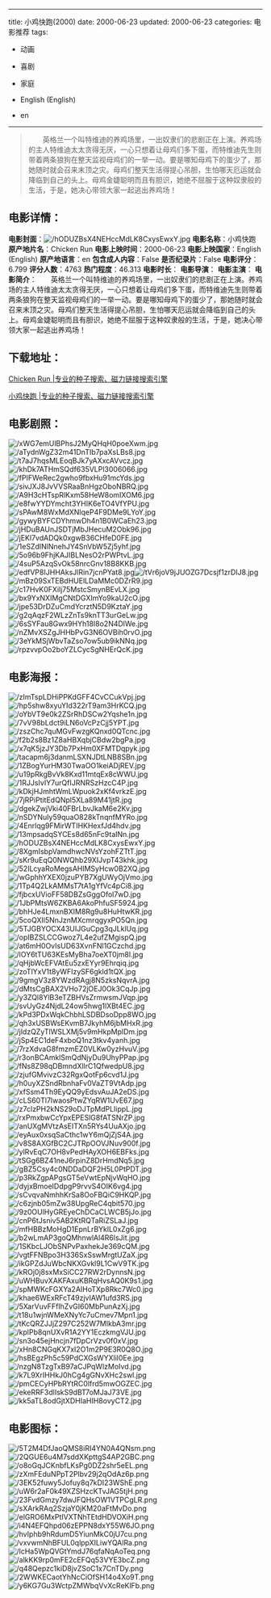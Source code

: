 
---
title: 小鸡快跑(2000)
date: 2000-06-23
updated: 2000-06-23
categories: 电影推荐
tags:
- 动画
- 喜剧
- 家庭

- English (English)
- en
---


> 　　英格兰一个叫特维迪的养鸡场里，一出奴隶们的悲剧正在上演。养鸡场的主人特维迪太太贪得无厌，一心只想着让母鸡们多下蛋，而特维迪先生则带着两条狼狗在整天监视母鸡们的一举一动。要是哪知母鸡下的蛋少了，那她随时就会召来末顶之灾。母鸡们整天生活得提心吊胆，生怕哪天厄运就会降临到自己的头上。母鸡金婕聪明而且有胆识，她绝不屈服于这种奴隶般的生活，于是，她决心带领大家一起逃出养鸡场！

## **电影详情**：

**电影封面**：<img src="https://image.tmdb.org/t/p/w200/hODUZBsX4NEHccMdLK8CxysEwxY.jpg" alt="/hODUZBsX4NEHccMdLK8CxysEwxY.jpg" title="/hODUZBsX4NEHccMdLK8CxysEwxY.jpg">
**电影名称**：小鸡快跑
**原产地片名**：Chicken Run
**电影上映时间**：2000-06-23
**电影上映国家**：English (English)
**原产地语言**：en
**包含成人内容**：False
**是否纪录片**：False
**电影评分**：6.799
**评分人数**：4763
**热门程度**：46.313
**电影时长**：
**电影导演**：
**电影主演**：
**电影简介**：　　英格兰一个叫特维迪的养鸡场里，一出奴隶们的悲剧正在上演。养鸡场的主人特维迪太太贪得无厌，一心只想着让母鸡们多下蛋，而特维迪先生则带着两条狼狗在整天监视母鸡们的一举一动。要是哪知母鸡下的蛋少了，那她随时就会召来末顶之灾。母鸡们整天生活得提心吊胆，生怕哪天厄运就会降临到自己的头上。母鸡金婕聪明而且有胆识，她绝不屈服于这种奴隶般的生活，于是，她决心带领大家一起逃出养鸡场！

## **下载地址**：
[Chicken Run |专业的种子搜索、磁力链接搜索引擎](https://movie.amd794.com:2083/?search=Chicken%20Run&ordering=&mode=match_phrase&page_size=10&page=1)

[小鸡快跑 |专业的种子搜索、磁力链接搜索引擎](https://movie.amd794.com:2083/?search=%E5%B0%8F%E9%B8%A1%E5%BF%AB%E8%B7%91&ordering=&mode=match_phrase&page_size=10&page=1)
 

## **电影剧照**：
<img src="https://image.tmdb.org/t/p/original/xWG7emUlBPhsJ2MyQHqH0poeXwm.jpg" alt="/xWG7emUlBPhsJ2MyQHqH0poeXwm.jpg" title="/xWG7emUlBPhsJ2MyQHqH0poeXwm.jpg"><img src="https://image.tmdb.org/t/p/original/aTydnWgZ32m41DnTIb7paXsLBs8.jpg" alt="/aTydnWgZ32m41DnTIb7paXsLBs8.jpg" title="/aTydnWgZ32m41DnTIb7paXsLBs8.jpg"><img src="https://image.tmdb.org/t/p/original/t7aJ7hqsMLEoqBJk7yAXxcAVvcz.jpg" alt="/t7aJ7hqsMLEoqBJk7yAXxcAVvcz.jpg" title="/t7aJ7hqsMLEoqBJk7yAXxcAVvcz.jpg"><img src="https://image.tmdb.org/t/p/original/khDk7ATHmSQdf635VLPl3006066.jpg" alt="/khDk7ATHmSQdf635VLPl3006066.jpg" title="/khDk7ATHmSQdf635VLPl3006066.jpg"><img src="https://image.tmdb.org/t/p/original/fPIFWeRec2gwho9fbxHu91mcYds.jpg" alt="/fPIFWeRec2gwho9fbxHu91mcYds.jpg" title="/fPIFWeRec2gwho9fbxHu91mcYds.jpg"><img src="https://image.tmdb.org/t/p/original/sivJXJ8JvVVSRaaBnHgzOboNBRQ.jpg" alt="/sivJXJ8JvVVSRaaBnHgzOboNBRQ.jpg" title="/sivJXJ8JvVVSRaaBnHgzOboNBRQ.jpg"><img src="https://image.tmdb.org/t/p/original/A9H3cHTspRlKxm58HeW8omIXOM6.jpg" alt="/A9H3cHTspRlKxm58HeW8omIXOM6.jpg" title="/A9H3cHTspRlKxm58HeW8omIXOM6.jpg"><img src="https://image.tmdb.org/t/p/original/e8fwYYDYmcht3YHIK6eTO4VfYPU.jpg" alt="/e8fwYYDYmcht3YHIK6eTO4VfYPU.jpg" title="/e8fwYYDYmcht3YHIK6eTO4VfYPU.jpg"><img src="https://image.tmdb.org/t/p/original/sPAwM8WxMdXNlqeP4F9DMe9LYoY.jpg" alt="/sPAwM8WxMdXNlqeP4F9DMe9LYoY.jpg" title="/sPAwM8WxMdXNlqeP4F9DMe9LYoY.jpg"><img src="https://image.tmdb.org/t/p/original/gywyBYFCDYhmwDh4n1B0WCaEh23.jpg" alt="/gywyBYFCDYhmwDh4n1B0WCaEh23.jpg" title="/gywyBYFCDYhmwDh4n1B0WCaEh23.jpg"><img src="https://image.tmdb.org/t/p/original/jHDuBAUnJSDTjMbJHecuM2Obk96.jpg" alt="/jHDuBAUnJSDTjMbJHecuM2Obk96.jpg" title="/jHDuBAUnJSDTjMbJHecuM2Obk96.jpg"><img src="https://image.tmdb.org/t/p/original/jEKl7vdADQk0xgwB36CHfeD0FE.jpg" alt="/jEKl7vdADQk0xgwB36CHfeD0FE.jpg" title="/jEKl7vdADQk0xgwB36CHfeD0FE.jpg"><img src="https://image.tmdb.org/t/p/original/1eSZdINlNnehJY4SnVbW5Zj5yhf.jpg" alt="/1eSZdINlNnehJY4SnVbW5Zj5yhf.jpg" title="/1eSZdINlNnehJY4SnVbW5Zj5yhf.jpg"><img src="https://image.tmdb.org/t/p/original/5o96b9FhjKAJIBLNesO2rPWPtvL.jpg" alt="/5o96b9FhjKAJIBLNesO2rPWPtvL.jpg" title="/5o96b9FhjKAJIBLNesO2rPWPtvL.jpg"><img src="https://image.tmdb.org/t/p/original/4suP5AzqSvOk58nrcGnv18B8KKB.jpg" alt="/4suP5AzqSvOk58nrcGnv18B8KKB.jpg" title="/4suP5AzqSvOk58nrcGnv18B8KKB.jpg"><img src="https://image.tmdb.org/t/p/original/edfVP8IJHHAksJlRin7jcnPYat8.jpg" alt="/edfVP8IJHHAksJlRin7jcnPYat8.jpg" title="/edfVP8IJHHAksJlRin7jcnPYat8.jpg"><img src="https://image.tmdb.org/t/p/original/tVr6joV9jJUOZG7Dcsjf1zrDIJ8.jpg" alt="/tVr6joV9jJUOZG7Dcsjf1zrDIJ8.jpg" title="/tVr6joV9jJUOZG7Dcsjf1zrDIJ8.jpg"><img src="https://image.tmdb.org/t/p/original/mBz09SxTEBdHUElLDaMMc0DZrR9.jpg" alt="/mBz09SxTEBdHUElLDaMMc0DZrR9.jpg" title="/mBz09SxTEBdHUElLDaMMc0DZrR9.jpg"><img src="https://image.tmdb.org/t/p/original/c17HvK0FXilj75MstcSmynBEvLX.jpg" alt="/c17HvK0FXilj75MstcSmynBEvLX.jpg" title="/c17HvK0FXilj75MstcSmynBEvLX.jpg"><img src="https://image.tmdb.org/t/p/original/bx9YxNXIMgCNtDGXImYo9kaU2cO.jpg" alt="/bx9YxNXIMgCNtDGXImYo9kaU2cO.jpg" title="/bx9YxNXIMgCNtDGXImYo9kaU2cO.jpg"><img src="https://image.tmdb.org/t/p/original/jpe53DrDZuCmdYcrztN5D9KztaY.jpg" alt="/jpe53DrDZuCmdYcrztN5D9KztaY.jpg" title="/jpe53DrDZuCmdYcrztN5D9KztaY.jpg"><img src="https://image.tmdb.org/t/p/original/g2qAqzF2WLzZnTs9knTT3urGeLw.jpg" alt="/g2qAqzF2WLzZnTs9knTT3urGeLw.jpg" title="/g2qAqzF2WLzZnTs9knTT3urGeLw.jpg"><img src="https://image.tmdb.org/t/p/original/6sSYFau8Gwx9HYh18I8o2N4DlWe.jpg" alt="/6sSYFau8Gwx9HYh18I8o2N4DlWe.jpg" title="/6sSYFau8Gwx9HYh18I8o2N4DlWe.jpg"><img src="https://image.tmdb.org/t/p/original/nZMvXSZgJHHbPvG3N6OVBih0rvO.jpg" alt="/nZMvXSZgJHHbPvG3N6OVBih0rvO.jpg" title="/nZMvXSZgJHHbPvG3N6OVBih0rvO.jpg"><img src="https://image.tmdb.org/t/p/original/3eYkMSjWbvTaZso7ow5ub9ikNNq.jpg" alt="/3eYkMSjWbvTaZso7ow5ub9ikNNq.jpg" title="/3eYkMSjWbvTaZso7ow5ub9ikNNq.jpg"><img src="https://image.tmdb.org/t/p/original/rpzvvpOo2boYZLCycSgNHErQcK.jpg" alt="/rpzvvpOo2boYZLCycSgNHErQcK.jpg" title="/rpzvvpOo2boYZLCycSgNHErQcK.jpg">

## **电影海报**：
<img src="https://image.tmdb.org/t/p/original/zImTspLDHiPPKdGFF4CvCCukVpj.jpg" alt="/zImTspLDHiPPKdGFF4CvCCukVpj.jpg" title="/zImTspLDHiPPKdGFF4CvCCukVpj.jpg"><img src="https://image.tmdb.org/t/p/original/hp5shw8xyuYId322rT9am3HrKCQ.jpg" alt="/hp5shw8xyuYId322rT9am3HrKCQ.jpg" title="/hp5shw8xyuYId322rT9am3HrKCQ.jpg"><img src="https://image.tmdb.org/t/p/original/oYbVT9e0k2ZSrRhDSCw2Yqshe1n.jpg" alt="/oYbVT9e0k2ZSrRhDSCw2Yqshe1n.jpg" title="/oYbVT9e0k2ZSrRhDSCw2Yqshe1n.jpg"><img src="https://image.tmdb.org/t/p/original/7vV98bLdct9iLN6oVcPzCjj5YPT.jpg" alt="/7vV98bLdct9iLN6oVcPzCjj5YPT.jpg" title="/7vV98bLdct9iLN6oVcPzCjj5YPT.jpg"><img src="https://image.tmdb.org/t/p/original/zszChc7quMGvFwzgKQnxd0QTcnc.jpg" alt="/zszChc7quMGvFwzgKQnxd0QTcnc.jpg" title="/zszChc7quMGvFwzgKQnxd0QTcnc.jpg"><img src="https://image.tmdb.org/t/p/original/f2b2s8Bz1Z8aHBXqbjCBdw2bgPa.jpg" alt="/f2b2s8Bz1Z8aHBXqbjCBdw2bgPa.jpg" title="/f2b2s8Bz1Z8aHBXqbjCBdw2bgPa.jpg"><img src="https://image.tmdb.org/t/p/original/x7qK5jzJY3Db7PxHm0XFMTDqpyk.jpg" alt="/x7qK5jzJY3Db7PxHm0XFMTDqpyk.jpg" title="/x7qK5jzJY3Db7PxHm0XFMTDqpyk.jpg"><img src="https://image.tmdb.org/t/p/original/tacapm6j3danmLSXNJDtLNB8SBn.jpg" alt="/tacapm6j3danmLSXNJDtLNB8SBn.jpg" title="/tacapm6j3danmLSXNJDtLNB8SBn.jpg"><img src="https://image.tmdb.org/t/p/original/1ZBogYurHM30TwaOO1keiADjREV.jpg" alt="/1ZBogYurHM30TwaOO1keiADjREV.jpg" title="/1ZBogYurHM30TwaOO1keiADjREV.jpg"><img src="https://image.tmdb.org/t/p/original/u19pRkgBvVk8Kxd11mtqEx8cWWU.jpg" alt="/u19pRkgBvVk8Kxd11mtqEx8cWWU.jpg" title="/u19pRkgBvVk8Kxd11mtqEx8cWWU.jpg"><img src="https://image.tmdb.org/t/p/original/1RJJsIvIY7urQfIJRNRSzHzcC4P.jpg" alt="/1RJJsIvIY7urQfIJRNRSzHzcC4P.jpg" title="/1RJJsIvIY7urQfIJRNRSzHzcC4P.jpg"><img src="https://image.tmdb.org/t/p/original/kDkjHJmhtWmLWpuok2xKf4vrkzE.jpg" alt="/kDkjHJmhtWmLWpuok2xKf4vrkzE.jpg" title="/kDkjHJmhtWmLWpuok2xKf4vrkzE.jpg"><img src="https://image.tmdb.org/t/p/original/7jRPiPtitEdQNpl5XLa89M41jtR.jpg" alt="/7jRPiPtitEdQNpl5XLa89M41jtR.jpg" title="/7jRPiPtitEdQNpl5XLa89M41jtR.jpg"><img src="https://image.tmdb.org/t/p/original/dgekZwjVki40FBrLbvJkaM6e2Kv.jpg" alt="/dgekZwjVki40FBrLbvJkaM6e2Kv.jpg" title="/dgekZwjVki40FBrLbvJkaM6e2Kv.jpg"><img src="https://image.tmdb.org/t/p/original/nSDYNuIy59quaO828kTnqnfMYRo.jpg" alt="/nSDYNuIy59quaO828kTnqnfMYRo.jpg" title="/nSDYNuIy59quaO828kTnqnfMYRo.jpg"><img src="https://image.tmdb.org/t/p/original/4Enrlqg9FMirWTIHKHexfJd4hdv.jpg" alt="/4Enrlqg9FMirWTIHKHexfJd4hdv.jpg" title="/4Enrlqg9FMirWTIHKHexfJd4hdv.jpg"><img src="https://image.tmdb.org/t/p/original/13mpsadqSYCEs8d65nFc9taINn.jpg" alt="/13mpsadqSYCEs8d65nFc9taINn.jpg" title="/13mpsadqSYCEs8d65nFc9taINn.jpg"><img src="https://image.tmdb.org/t/p/original/hODUZBsX4NEHccMdLK8CxysEwxY.jpg" alt="/hODUZBsX4NEHccMdLK8CxysEwxY.jpg" title="/hODUZBsX4NEHccMdLK8CxysEwxY.jpg"><img src="https://image.tmdb.org/t/p/original/8XgmIsbpVamdhwcNVsYzohFZTtT.jpg" alt="/8XgmIsbpVamdhwcNVsYzohFZTtT.jpg" title="/8XgmIsbpVamdhwcNVsYzohFZTtT.jpg"><img src="https://image.tmdb.org/t/p/original/sKr9uEqQ0NWQhb29XIJvpT43khk.jpg" alt="/sKr9uEqQ0NWQhb29XIJvpT43khk.jpg" title="/sKr9uEqQ0NWQhb29XIJvpT43khk.jpg"><img src="https://image.tmdb.org/t/p/original/52ILcyaRoMegsAHlMSyHcw0B2XQ.jpg" alt="/52ILcyaRoMegsAHlMSyHcw0B2XQ.jpg" title="/52ILcyaRoMegsAHlMSyHcw0B2XQ.jpg"><img src="https://image.tmdb.org/t/p/original/wGphhYXEX0jzuPYB7XgUWyOjVmo.jpg" alt="/wGphhYXEX0jzuPYB7XgUWyOjVmo.jpg" title="/wGphhYXEX0jzuPYB7XgUWyOjVmo.jpg"><img src="https://image.tmdb.org/t/p/original/1Tp4Q2LkAMMsT7tA1gYfVc4pCi8.jpg" alt="/1Tp4Q2LkAMMsT7tA1gYfVc4pCi8.jpg" title="/1Tp4Q2LkAMMsT7tA1gYfVc4pCi8.jpg"><img src="https://image.tmdb.org/t/p/original/fjbcxUVioFF58DBZsGggOfol7wD.jpg" alt="/fjbcxUVioFF58DBZsGggOfol7wD.jpg" title="/fjbcxUVioFF58DBZsGggOfol7wD.jpg"><img src="https://image.tmdb.org/t/p/original/1JbPMtsW6ZKBA6AkoPhfuSF5924.jpg" alt="/1JbPMtsW6ZKBA6AkoPhfuSF5924.jpg" title="/1JbPMtsW6ZKBA6AkoPhfuSF5924.jpg"><img src="https://image.tmdb.org/t/p/original/bhHJe4LmxnBXIM8Rg9u8HuHtwKR.jpg" alt="/bhHJe4LmxnBXIM8Rg9u8HuHtwKR.jpg" title="/bhHJe4LmxnBXIM8Rg9u8HuHtwKR.jpg"><img src="https://image.tmdb.org/t/p/original/5coQXIl5NnJznMXcmrqgyxPO5Qn.jpg" alt="/5coQXIl5NnJznMXcmrqgyxPO5Qn.jpg" title="/5coQXIl5NnJznMXcmrqgyxPO5Qn.jpg"><img src="https://image.tmdb.org/t/p/original/5TJGBYOCX43UIJGuCpg3qJLklUq.jpg" alt="/5TJGBYOCX43UIJGuCpg3qJLklUq.jpg" title="/5TJGBYOCX43UIJGuCpg3qJLklUq.jpg"><img src="https://image.tmdb.org/t/p/original/opIBZSLCCGwoz7L4e2ufZMgispQ.jpg" alt="/opIBZSLCCGwoz7L4e2ufZMgispQ.jpg" title="/opIBZSLCCGwoz7L4e2ufZMgispQ.jpg"><img src="https://image.tmdb.org/t/p/original/at6mH0OvIsUD63XvnFNl1GCzchd.jpg" alt="/at6mH0OvIsUD63XvnFNl1GCzchd.jpg" title="/at6mH0OvIsUD63XvnFNl1GCzchd.jpg"><img src="https://image.tmdb.org/t/p/original/lOY6tTU63KEsMyBha7oeXT0jm8l.jpg" alt="/lOY6tTU63KEsMyBha7oeXT0jm8l.jpg" title="/lOY6tTU63KEsMyBha7oeXT0jm8l.jpg"><img src="https://image.tmdb.org/t/p/original/qHjbWcEFVAtEu5zxEYyr9Ehrqiq.jpg" alt="/qHjbWcEFVAtEu5zxEYyr9Ehrqiq.jpg" title="/qHjbWcEFVAtEu5zxEYyr9Ehrqiq.jpg"><img src="https://image.tmdb.org/t/p/original/zoTlYxV1t8yWFIzySF6gkld1tQX.jpg" alt="/zoTlYxV1t8yWFIzySF6gkld1tQX.jpg" title="/zoTlYxV1t8yWFIzySF6gkld1tQX.jpg"><img src="https://image.tmdb.org/t/p/original/9gmgV3z8YWzdRAgj8N5zksNqvrA.jpg" alt="/9gmgV3z8YWzdRAgj8N5zksNqvrA.jpg" title="/9gmgV3z8YWzdRAgj8N5zksNqvrA.jpg"><img src="https://image.tmdb.org/t/p/original/dMtsCgBAX2VHo72jOEJ0Ok3CqJp.jpg" alt="/dMtsCgBAX2VHo72jOEJ0Ok3CqJp.jpg" title="/dMtsCgBAX2VHo72jOEJ0Ok3CqJp.jpg"><img src="https://image.tmdb.org/t/p/original/y3ZQl8YlB3eTZBHVsZrmwsmJVqp.jpg" alt="/y3ZQl8YlB3eTZBHVsZrmwsmJVqp.jpg" title="/y3ZQl8YlB3eTZBHVsZrmwsmJVqp.jpg"><img src="https://image.tmdb.org/t/p/original/svUyGz4NjdL24ow5hwg1lXBt4EC.jpg" alt="/svUyGz4NjdL24ow5hwg1lXBt4EC.jpg" title="/svUyGz4NjdL24ow5hwg1lXBt4EC.jpg"><img src="https://image.tmdb.org/t/p/original/kPd3PDxWqkChbhLSDBDsoDpp8WO.jpg" alt="/kPd3PDxWqkChbhLSDBDsoDpp8WO.jpg" title="/kPd3PDxWqkChbhLSDBDsoDpp8WO.jpg"><img src="https://image.tmdb.org/t/p/original/qh3xUSBWsEKvmB7JkyhM6jbMHxR.jpg" alt="/qh3xUSBWsEKvmB7JkyhM6jbMHxR.jpg" title="/qh3xUSBWsEKvmB7JkyhM6jbMHxR.jpg"><img src="https://image.tmdb.org/t/p/original/jldzQZyTlWSLXMj5v9mHkpMplDm.jpg" alt="/jldzQZyTlWSLXMj5v9mHkpMplDm.jpg" title="/jldzQZyTlWSLXMj5v9mHkpMplDm.jpg"><img src="https://image.tmdb.org/t/p/original/jSp4EC1deF4xboQ1nz3tkv4yanh.jpg" alt="/jSp4EC1deF4xboQ1nz3tkv4yanh.jpg" title="/jSp4EC1deF4xboQ1nz3tkv4yanh.jpg"><img src="https://image.tmdb.org/t/p/original/7rzXdvaG8fmzmEZ0VLKw0yzHvuV.jpg" alt="/7rzXdvaG8fmzmEZ0VLKw0yzHvuV.jpg" title="/7rzXdvaG8fmzmEZ0VLKw0yzHvuV.jpg"><img src="https://image.tmdb.org/t/p/original/r3onBCAmklSmQdNjyDu9UhyPPap.jpg" alt="/r3onBCAmklSmQdNjyDu9UhyPPap.jpg" title="/r3onBCAmklSmQdNjyDu9UhyPPap.jpg"><img src="https://image.tmdb.org/t/p/original/fNs8Z98qDBmndXllrC1QfwedpU8.jpg" alt="/fNs8Z98qDBmndXllrC1QfwedpU8.jpg" title="/fNs8Z98qDBmndXllrC1QfwedpU8.jpg"><img src="https://image.tmdb.org/t/p/original/zjufGMvivzC32RgxQotFp6cvd1J.jpg" alt="/zjufGMvivzC32RgxQotFp6cvd1J.jpg" title="/zjufGMvivzC32RgxQotFp6cvd1J.jpg"><img src="https://image.tmdb.org/t/p/original/h0uyXZSndRbnhaFv0VaZT9VtAdp.jpg" alt="/h0uyXZSndRbnhaFv0VaZT9VtAdp.jpg" title="/h0uyXZSndRbnhaFv0VaZT9VtAdp.jpg"><img src="https://image.tmdb.org/t/p/original/xfSsm4Th9EyQQ9yEdsvAuJA2eDS.jpg" alt="/xfSsm4Th9EyQQ9yEdsvAuJA2eDS.jpg" title="/xfSsm4Th9EyQQ9yEdsvAuJA2eDS.jpg"><img src="https://image.tmdb.org/t/p/original/cLS60Tl7lwaosPtwZYqRW1UvE67.jpg" alt="/cLS60Tl7lwaosPtwZYqRW1UvE67.jpg" title="/cLS60Tl7lwaosPtwZYqRW1UvE67.jpg"><img src="https://image.tmdb.org/t/p/original/z7clzPH2kNS29oDJTpMdPLIippL.jpg" alt="/z7clzPH2kNS29oDJTpMdPLIippL.jpg" title="/z7clzPH2kNS29oDJTpMdPLIippL.jpg"><img src="https://image.tmdb.org/t/p/original/rxPmxbwCcYpxEPESlG8fATSNrZP.jpg" alt="/rxPmxbwCcYpxEPESlG8fATSNrZP.jpg" title="/rxPmxbwCcYpxEPESlG8fATSNrZP.jpg"><img src="https://image.tmdb.org/t/p/original/anUXgMVtzAsEITXn5RYs4UuAXjo.jpg" alt="/anUXgMVtzAsEITXn5RYs4UuAXjo.jpg" title="/anUXgMVtzAsEITXn5RYs4UuAXjo.jpg"><img src="https://image.tmdb.org/t/p/original/eyAux0xsqSaCthc1wY6mQjZjS4A.jpg" alt="/eyAux0xsqSaCthc1wY6mQjZjS4A.jpg" title="/eyAux0xsqSaCthc1wY6mQjZjS4A.jpg"><img src="https://image.tmdb.org/t/p/original/v8S8AXGfBC2CJTRpOOVJNuv900f.jpg" alt="/v8S8AXGfBC2CJTRpOOVJNuv900f.jpg" title="/v8S8AXGfBC2CJTRpOOVJNuv900f.jpg"><img src="https://image.tmdb.org/t/p/original/ylRvEqC7OH8vPedHAyXOH6EBFks.jpg" alt="/ylRvEqC7OH8vPedHAyXOH6EBFks.jpg" title="/ylRvEqC7OH8vPedHAyXOH6EBFks.jpg"><img src="https://image.tmdb.org/t/p/original/tSGg6BZ41neJ6rpinZ8DrHmdNq5.jpg" alt="/tSGg6BZ41neJ6rpinZ8DrHmdNq5.jpg" title="/tSGg6BZ41neJ6rpinZ8DrHmdNq5.jpg"><img src="https://image.tmdb.org/t/p/original/gBZ5Csy4c0NDDaDQF2H5L0PtPDT.jpg" alt="/gBZ5Csy4c0NDDaDQF2H5L0PtPDT.jpg" title="/gBZ5Csy4c0NDDaDQF2H5L0PtPDT.jpg"><img src="https://image.tmdb.org/t/p/original/p3RkZgpAPgsGT5eVwtEpNjvWqHO.jpg" alt="/p3RkZgpAPgsGT5eVwtEpNjvWqHO.jpg" title="/p3RkZgpAPgsGT5eVwtEpNjvWqHO.jpg"><img src="https://image.tmdb.org/t/p/original/dyjxBmoeIDdpgP9rvvS4OIK6vg4.jpg" alt="/dyjxBmoeIDdpgP9rvvS4OIK6vg4.jpg" title="/dyjxBmoeIDdpgP9rvvS4OIK6vg4.jpg"><img src="https://image.tmdb.org/t/p/original/sCvqvaNmhhKrSa8OoFBQiC9HKQP.jpg" alt="/sCvqvaNmhhKrSa8OoFBQiC9HKQP.jpg" title="/sCvqvaNmhhKrSa8OoFBQiC9HKQP.jpg"><img src="https://image.tmdb.org/t/p/original/c6zjnb05mZw38UpgReC4qbit570.jpg" alt="/c6zjnb05mZw38UpgReC4qbit570.jpg" title="/c6zjnb05mZw38UpgReC4qbit570.jpg"><img src="https://image.tmdb.org/t/p/original/9z0OUlHyGREyeChDCaCLWCB5jJo.jpg" alt="/9z0OUlHyGREyeChDCaCLWCB5jJo.jpg" title="/9z0OUlHyGREyeChDCaCLWCB5jJo.jpg"><img src="https://image.tmdb.org/t/p/original/cnP6tJsniv5AB2KtRQTaRiZSLaJ.jpg" alt="/cnP6tJsniv5AB2KtRQTaRiZSLaJ.jpg" title="/cnP6tJsniv5AB2KtRQTaRiZSLaJ.jpg"><img src="https://image.tmdb.org/t/p/original/mfHBBzMoHgD1EpnLrBYklL0xZg6.jpg" alt="/mfHBBzMoHgD1EpnLrBYklL0xZg6.jpg" title="/mfHBBzMoHgD1EpnLrBYklL0xZg6.jpg"><img src="https://image.tmdb.org/t/p/original/b2wLmAP3goQMhnwlAl4R6lsJit.jpg" alt="/b2wLmAP3goQMhnwlAl4R6lsJit.jpg" title="/b2wLmAP3goQMhnwlAl4R6lsJit.jpg"><img src="https://image.tmdb.org/t/p/original/1SKbcLJObSNPvPaxhekJe369cQM.jpg" alt="/1SKbcLJObSNPvPaxhekJe369cQM.jpg" title="/1SKbcLJObSNPvPaxhekJe369cQM.jpg"><img src="https://image.tmdb.org/t/p/original/vgtFFNBpo3H336SxSswMrgtUZaX.jpg" alt="/vgtFFNBpo3H336SxSswMrgtUZaX.jpg" title="/vgtFFNBpo3H336SxSswMrgtUZaX.jpg"><img src="https://image.tmdb.org/t/p/original/ikGPZdJuWbcNKXGvkl9L1CwV9TK.jpg" alt="/ikGPZdJuWbcNKXGvkl9L1CwV9TK.jpg" title="/ikGPZdJuWbcNKXGvkl9L1CwV9TK.jpg"><img src="https://image.tmdb.org/t/p/original/kROj0j8sxMxSiCC27RW2rDynnsN.jpg" alt="/kROj0j8sxMxSiCC27RW2rDynnsN.jpg" title="/kROj0j8sxMxSiCC27RW2rDynnsN.jpg"><img src="https://image.tmdb.org/t/p/original/uWHBuvXAKFAxuKBRqHvsAQ0K9s1.jpg" alt="/uWHBuvXAKFAxuKBRqHvsAQ0K9s1.jpg" title="/uWHBuvXAKFAxuKBRqHvsAQ0K9s1.jpg"><img src="https://image.tmdb.org/t/p/original/spMWKcFGXYa2AIHoTXp8Rkc7Wc0.jpg" alt="/spMWKcFGXYa2AIHoTXp8Rkc7Wc0.jpg" title="/spMWKcFGXYa2AIHoTXp8Rkc7Wc0.jpg"><img src="https://image.tmdb.org/t/p/original/khae6WExRFcT49zjvIAW1ufd3RS.jpg" alt="/khae6WExRFcT49zjvIAW1ufd3RS.jpg" title="/khae6WExRFcT49zjvIAW1ufd3RS.jpg"><img src="https://image.tmdb.org/t/p/original/5XarVuvFFfIhZvGI60MbPunAzXj.jpg" alt="/5XarVuvFFfIhZvGI60MbPunAzXj.jpg" title="/5XarVuvFFfIhZvGI60MbPunAzXj.jpg"><img src="https://image.tmdb.org/t/p/original/t18u1wjnWMeXNyYc7uCmev7Mpn1.jpg" alt="/t18u1wjnWMeXNyYc7uCmev7Mpn1.jpg" title="/t18u1wjnWMeXNyYc7uCmev7Mpn1.jpg"><img src="https://image.tmdb.org/t/p/original/tKcQRZJJjZ297C252W7MIkbA3mr.jpg" alt="/tKcQRZJJjZ297C252W7MIkbA3mr.jpg" title="/tKcQRZJJjZ297C252W7MIkbA3mr.jpg"><img src="https://image.tmdb.org/t/p/original/kplPb8qnUXvR1A2YY1EczkmgVJU.jpg" alt="/kplPb8qnUXvR1A2YY1EczkmgVJU.jpg" title="/kplPb8qnUXvR1A2YY1EczkmgVJU.jpg"><img src="https://image.tmdb.org/t/p/original/sn3o45ejHncjn7fDpCrVzv0f0xV.jpg" alt="/sn3o45ejHncjn7fDpCrVzv0f0xV.jpg" title="/sn3o45ejHncjn7fDpCrVzv0f0xV.jpg"><img src="https://image.tmdb.org/t/p/original/xHn8CNGqKX7xI2O1m2P9E3R0Q8O.jpg" alt="/xHn8CNGqKX7xI2O1m2P9E3R0Q8O.jpg" title="/xHn8CNGqKX7xI2O1m2P9E3R0Q8O.jpg"><img src="https://image.tmdb.org/t/p/original/hsBEgzPh5c59PdCXGsWYXlil0Ee.jpg" alt="/hsBEgzPh5c59PdCXGsWYXlil0Ee.jpg" title="/hsBEgzPh5c59PdCXGsWYXlil0Ee.jpg"><img src="https://image.tmdb.org/t/p/original/nzgN8TzgTxB97aCJPqWlzMoIvd.jpg" alt="/nzgN8TzgTxB97aCJPqWlzMoIvd.jpg" title="/nzgN8TzgTxB97aCJPqWlzMoIvd.jpg"><img src="https://image.tmdb.org/t/p/original/k7L9XrIHHkJ0hCg4gGNvXHc2swl.jpg" alt="/k7L9XrIHHkJ0hCg4gGNvXHc2swl.jpg" title="/k7L9XrIHHkJ0hCg4gGNvXHc2swl.jpg"><img src="https://image.tmdb.org/t/p/original/pmCECyHPbRYtRC0lfrd5mwOGZEC.jpg" alt="/pmCECyHPbRYtRC0lfrd5mwOGZEC.jpg" title="/pmCECyHPbRYtRC0lfrd5mwOGZEC.jpg"><img src="https://image.tmdb.org/t/p/original/ekeRRF3dlIskS9dBT7oMJaJ73VE.jpg" alt="/ekeRRF3dlIskS9dBT7oMJaJ73VE.jpg" title="/ekeRRF3dlIskS9dBT7oMJaJ73VE.jpg"><img src="https://image.tmdb.org/t/p/original/kk5aTL8odGjtXDHIaHIH8ovyCT2.jpg" alt="/kk5aTL8odGjtXDHIaHIH8ovyCT2.jpg" title="/kk5aTL8odGjtXDHIaHIH8ovyCT2.jpg">

## **电影图标**：
<img src="https://image.tmdb.org/t/p/original/5T2M4DfJaoQMS8iRI4YN0A4QNsm.png" alt="/5T2M4DfJaoQMS8iRI4YN0A4QNsm.png" title="/5T2M4DfJaoQMS8iRI4YN0A4QNsm.png"><img src="https://image.tmdb.org/t/p/original/2QGUE6u4M7sddXKpttgS4AP2GBC.png" alt="/2QGUE6u4M7sddXKpttgS4AP2GBC.png" title="/2QGUE6u4M7sddXKpttgS4AP2GBC.png"><img src="https://image.tmdb.org/t/p/original/o8oGqJCKnbfLKsPg0DZ2shr5eEL.png" alt="/o8oGqJCKnbfLKsPg0DZ2shr5eEL.png" title="/o8oGqJCKnbfLKsPg0DZ2shr5eEL.png"><img src="https://image.tmdb.org/t/p/original/zXmFEduNPpT2Plbv29j2qOdAz6p.png" alt="/zXmFEduNPpT2Plbv29j2qOdAz6p.png" title="/zXmFEduNPpT2Plbv29j2qOdAz6p.png"><img src="https://image.tmdb.org/t/p/original/3EK52fuwy5Jofuy8q7kDI23WShE.png" alt="/3EK52fuwy5Jofuy8q7kDI23WShE.png" title="/3EK52fuwy5Jofuy8q7kDI23WShE.png"><img src="https://image.tmdb.org/t/p/original/uW6r2aF0k49XZSHzcKTvJAG5tjH.png" alt="/uW6r2aF0k49XZSHzcKTvJAG5tjH.png" title="/uW6r2aF0k49XZSHzcKTvJAG5tjH.png"><img src="https://image.tmdb.org/t/p/original/23FvdGmzy7dwJFQHsOW1VTPCgLR.png" alt="/23FvdGmzy7dwJFQHsOW1VTPCgLR.png" title="/23FvdGmzy7dwJFQHsOW1VTPCgLR.png"><img src="https://image.tmdb.org/t/p/original/sXArkRAq2SzjaY0jKM20aFtMvDo.png" alt="/sXArkRAq2SzjaY0jKM20aFtMvDo.png" title="/sXArkRAq2SzjaY0jKM20aFtMvDo.png"><img src="https://image.tmdb.org/t/p/original/elGRO6MxPtIVXTNhTEtdHDVOXiH.png" alt="/elGRO6MxPtIVXTNhTEtdHDVOXiH.png" title="/elGRO6MxPtIVXTNhTEtdHDVOXiH.png"><img src="https://image.tmdb.org/t/p/original/i4N4EFQhpd06zEPPN8dxY55W6JO.png" alt="/i4N4EFQhpd06zEPPN8dxY55W6JO.png" title="/i4N4EFQhpd06zEPPN8dxY55W6JO.png"><img src="https://image.tmdb.org/t/p/original/hvIphb9hRdumD5YiunMkC0jU7cu.png" alt="/hvIphb9hRdumD5YiunMkC0jU7cu.png" title="/hvIphb9hRdumD5YiunMkC0jU7cu.png"><img src="https://image.tmdb.org/t/p/original/vxvwmNhBFUL0qlppXILiwYQAlRa.png" alt="/vxvwmNhBFUL0qlppXILiwYQAlRa.png" title="/vxvwmNhBFUL0qlppXILiwYQAlRa.png"><img src="https://image.tmdb.org/t/p/original/lcHa5WpQVGtYmdJ76qfaNqAoTeq.png" alt="/lcHa5WpQVGtYmdJ76qfaNqAoTeq.png" title="/lcHa5WpQVGtYmdJ76qfaNqAoTeq.png"><img src="https://image.tmdb.org/t/p/original/alkKK9rp0mFE2cEFQq53VYE3bcZ.png" alt="/alkKK9rp0mFE2cEFQq53VYE3bcZ.png" title="/alkKK9rp0mFE2cEFQq53VYE3bcZ.png"><img src="https://image.tmdb.org/t/p/original/q48Qepzc1kiD8jvZSoC1x7CnTDy.png" alt="/q48Qepzc1kiD8jvZSoC1x7CnTDy.png" title="/q48Qepzc1kiD8jvZSoC1x7CnTDy.png"><img src="https://image.tmdb.org/t/p/original/2WWKECaotYhNcCiOfSH14o4Xo9T.png" alt="/2WWKECaotYhNcCiOfSH14o4Xo9T.png" title="/2WWKECaotYhNcCiOfSH14o4Xo9T.png"><img src="https://image.tmdb.org/t/p/original/y6KG7Gu3WctpZMWbqVvXcReKlFb.png" alt="/y6KG7Gu3WctpZMWbqVvXcReKlFb.png" title="/y6KG7Gu3WctpZMWbqVvXcReKlFb.png">
